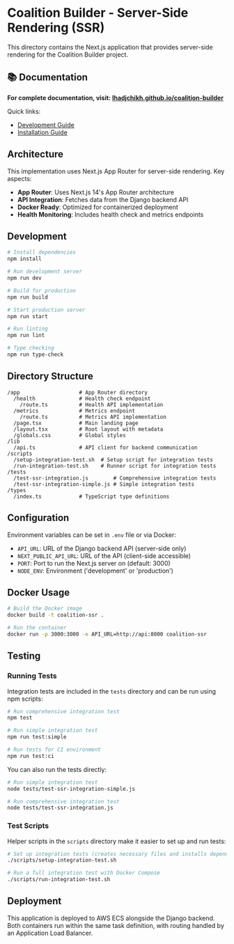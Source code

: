 # Coalition Builder - Server-Side Rendering (SSR)

This directory contains the Next.js application that provides server-side rendering for the Coalition Builder project.

## 📚 Documentation

**For complete documentation, visit: [lhadjchikh.github.io/coalition-builder](https://lhadjchikh.github.io/coalition-builder/)**

Quick links:

- [Development Guide](https://lhadjchikh.github.io/coalition-builder/development/)
- [Installation Guide](https://lhadjchikh.github.io/coalition-builder/installation/)

## Architecture

This implementation uses Next.js App Router for server-side rendering. Key aspects:

- **App Router**: Uses Next.js 14's App Router architecture
- **API Integration**: Fetches data from the Django backend API
- **Docker Ready**: Optimized for containerized deployment
- **Health Monitoring**: Includes health check and metrics endpoints

## Development

```bash
# Install dependencies
npm install

# Run development server
npm run dev

# Build for production
npm run build

# Start production server
npm run start

# Run linting
npm run lint

# Type checking
npm run type-check
```

## Directory Structure

```
/app                   # App Router directory
  /health              # Health check endpoint
    /route.ts          # Health API implementation
  /metrics             # Metrics endpoint
    /route.ts          # Metrics API implementation
  /page.tsx            # Main landing page
  /layout.tsx          # Root layout with metadata
  /globals.css         # Global styles
/lib
  /api.ts              # API client for backend communication
/scripts
  /setup-integration-test.sh  # Setup script for integration tests
  /run-integration-test.sh    # Runner script for integration tests
/tests
  /test-ssr-integration.js        # Comprehensive integration tests
  /test-ssr-integration-simple.js # Simple integration tests
/types
  /index.ts            # TypeScript type definitions
```

## Configuration

Environment variables can be set in `.env` file or via Docker:

- `API_URL`: URL of the Django backend API (server-side only)
- `NEXT_PUBLIC_API_URL`: URL of the API (client-side accessible)
- `PORT`: Port to run the Next.js server on (default: 3000)
- `NODE_ENV`: Environment ('development' or 'production')

## Docker Usage

```bash
# Build the Docker image
docker build -t coalition-ssr .

# Run the container
docker run -p 3000:3000 -e API_URL=http://api:8000 coalition-ssr
```

## Testing

### Running Tests

Integration tests are included in the `tests` directory and can be run using npm scripts:

```bash
# Run comprehensive integration test
npm test

# Run simple integration test
npm run test:simple

# Run tests for CI environment
npm run test:ci
```

You can also run the tests directly:

```bash
# Run simple integration test
node tests/test-ssr-integration-simple.js

# Run comprehensive integration test
node tests/test-ssr-integration.js
```

### Test Scripts

Helper scripts in the `scripts` directory make it easier to set up and run tests:

```bash
# Set up integration tests (creates necessary files and installs dependencies)
./scripts/setup-integration-test.sh

# Run a full integration test with Docker Compose
./scripts/run-integration-test.sh
```

## Deployment

This application is deployed to AWS ECS alongside the Django backend. Both containers run within the same task definition, with routing handled by an Application Load Balancer.

